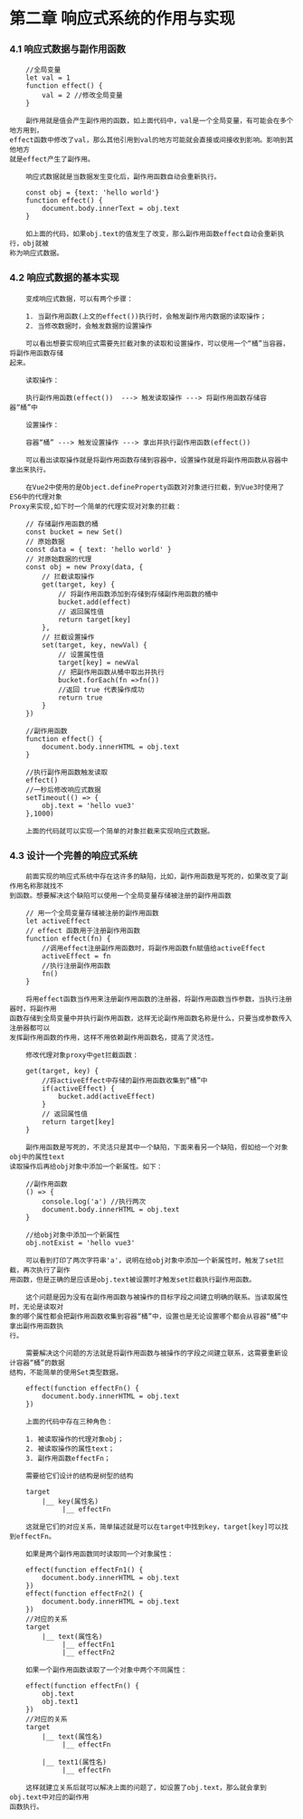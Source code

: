 # 第二章 响应式系统的作用与实现

### 4.1 响应式数据与副作用函数 

        //全局变量
        let val = 1
        function effect() {
            val = 2 //修改全局变量
        }

        副作用就是值会产生副作用的函数，如上面代码中，val是一个全局变量，有可能会在多个地方用到，
    effect函数中修改了val，那么其他引用到val的地方可能就会直接或间接收到影响。影响到其他地方
    就是effect产生了副作用。

        响应式数据就是当数据发生变化后，副作用函数自动会重新执行。

        const obj = {text: 'hello world'}
        function effect() {
            document.body.innerText = obj.text
        }
        
        如上面的代码，如果obj.text的值发生了改变，那么副作用函数effect自动会重新执行，obj就被
    称为响应式数据。

### 4.2 响应式数据的基本实现

        变成响应式数据，可以有两个步骤：
        
        1. 当副作用函数(上文的effect())执行时，会触发副作用内数据的读取操作；
        2. 当修改数据时，会触发数据的设置操作

        可以看出想要实现响应式需要先拦截对象的读取和设置操作，可以使用一个“桶”当容器，将副作用函数存储
    起来。

        读取操作：

        执行副作用函数(effect())  ---> 触发读取操作 ---> 将副作用函数存储容器“桶”中

        设置操作：

        容器“桶” ---> 触发设置操作 ---> 拿出并执行副作用函数(effect())

        可以看出读取操作就是将副作用函数存储到容器中，设置操作就是将副作用函数从容器中拿出来执行。

        在Vue2中使用的是Object.defineProperty函数对对象进行拦截，到Vue3时使用了ES6中的代理对象
    Proxy来实现,如下时一个简单的代理实现对对象的拦截：

        // 存储副作用函数的桶
        const bucket = new Set()
        // 原始数据
        const data = { text: 'hello world' }
        // 对原始数据的代理
        const obj = new Proxy(data, {
            // 拦截读取操作
            get(target, key) {
                // 将副作用函数添加到存储到存储副作用函数的桶中
                bucket.add(effect)
                // 返回属性值
                return target[key]
            },
            // 拦截设置操作
            set(target, key, newVal) {
                // 设置属性值
                target[key] = newVal
                // 把副作用函数从桶中取出并执行
                bucket.forEach(fn =>fn())
                //返回 true 代表操作成功
                return true
            }
        })

        //副作用函数
        function effect() {
            document.body.innerHTML = obj.text
        }

        //执行副作用函数触发读取
        effect()
        //一秒后修改响应式数据
        setTimeout(() => {
            obj.text = 'hello vue3'
        },1000)

        上面的代码就可以实现一个简单的对象拦截来实现响应式数据。

### 4.3 设计一个完善的响应式系统

        前面实现的响应式系统中存在这许多的缺陷，比如，副作用函数是写死的，如果改变了副作用名称那就找不
    到函数。想要解决这个缺陷可以使用一个全局变量存储被注册的副作用函数

        // 用一个全局变量存储被注册的副作用函数
        let activeEffect 
        // effect 函数用于注册副作用函数
        function effect(fn) {
            //调用effect注册副作用函数时，将副作用函数fn赋值给activeEffect
            activeEffect = fn
            //执行注册副作用函数
            fn()
        }

        将用effect函数当作用来注册副作用函数的注册器，将副作用函数当作参数，当执行注册器时，将副作用
    函数存储到全局变量中并执行副作用函数，这样无论副作用函数名称是什么，只要当成参数传入注册器都可以
    发挥副作用函数的作用，这样不用依赖副作用函数名，提高了灵活性。

        修改代理对象proxy中get拦截函数：

        get(target, key) {
            //将activeEffect中存储的副作用函数收集到“桶”中
            if(activeEffect) {
                bucket.add(activeEffect)
            }
            // 返回属性值
            return target[key]
        }

        副作用函数是写死的，不灵活只是其中一个缺陷，下面来看另一个缺陷，假如给一个对象obj中的属性text
    读取操作后再给obj对象中添加一个新属性。如下：

        //副作用函数
        () => {
            console.log('a') //执行两次
            document.body.innerHTML = obj.text
        }

        //给obj对象中添加一个新属性
        obj.notExist = 'hello vue3'

        可以看到打印了两次字符串'a'，说明在给obj对象中添加一个新属性时，触发了set拦截，再次执行了副作
    用函数，但是正确的是应该是obj.text被设置时才触发set拦截执行副作用函数。

        这个问题是因为没有在副作用函数与被操作的目标字段之间建立明确的联系。当读取属性时，无论是读取对
    象的哪个属性都会把副作用函数收集到容器“桶”中，设置也是无论设置哪个都会从容器“桶”中拿出副作用函数执
    行。

        需要解决这个问题的方法就是将副作用函数与被操作的字段之间建立联系，这需要重新设计容器“桶”的数据
    结构，不能简单的使用Set类型数据。

        effect(function effectFn() {
            document.body.innerHTML = obj.text
        })

        上面的代码中存在三种角色：

        1. 被读取操作的代理对象obj；
        2. 被读取操作的属性text；
        3. 副作用函数effectFn；

        需要给它们设计的结构是树型的结构

        target
            |__ key(属性名)
                 |__ effectFn

        这就是它们的对应关系，简单描述就是可以在target中找到key，target[key]可以找到effectFn。

        如果是两个副作用函数同时读取同一个对象属性：

        effect(function effectFn1() {
            document.body.innerHTML = obj.text
        })
        effect(function effectFn2() {
            document.body.innerHTML = obj.text
        })
        //对应的关系
        target
            |__ text(属性名)
                 |__ effectFn1
                 |__ effectFn2

        如果一个副作用函数读取了一个对象中两个不同属性：

        effect(function effectFn() {
            obj.text
            obj.text1
        })
        //对应的关系
        target
            |__ text(属性名)
                 |__ effectFn

            |__ text1(属性名)
                 |__ effectFn

        这样就建立关系后就可以解决上面的问题了，如设置了obj.text，那么就会拿到obj.text中对应的副作用
    函数执行。

